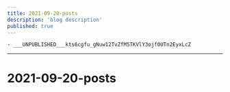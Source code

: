```yaml
---
title: 2021-09-20-posts
description: 'blog description'
published: true
---
```

    - ___UNPUBLISHED___kts6cgfu_gNuw12TvZfM5TKVlY3ojf0UTn2EyxLcZ
---

# 2021-09-20-posts
